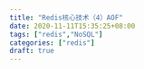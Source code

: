 ```yaml
---
title: "Redis核心技术（4）AOF"
date: 2020-11-11T15:35:25+08:00
tags: ["redis","NoSQL"]
categories: ["redis"]
draft: true
---
```


